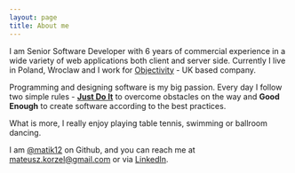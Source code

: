 ```yaml
---
layout: page
title: About me
---
```


I am Senior Software Developer with 6 years of commercial experience in a wide variety of web applications both client and server side. Currently I live in Poland, Wroclaw and I work for <a href="http://www.objectivity.co.uk/">Objectivity</a> - UK based company.

Programming and designing software is my big passion. Every day I follow two simple rules - [**Just Do It**](https://www.youtube.com/watch?v=ZXsQAXx_ao0) to overcome obstacles on the way and **Good Enough** to create software according to the best practices.

What is more, I really enjoy playing table tennis, swimming or ballroom dancing. 

I am [@matik12](https://github.com/matik12) on Github, and you can reach me at [mateusz.korzel@gmail.com](mateusz.korzel@gmail.com) or via [LinkedIn](https://uk.linkedin.com/in/mateusz-korzel).